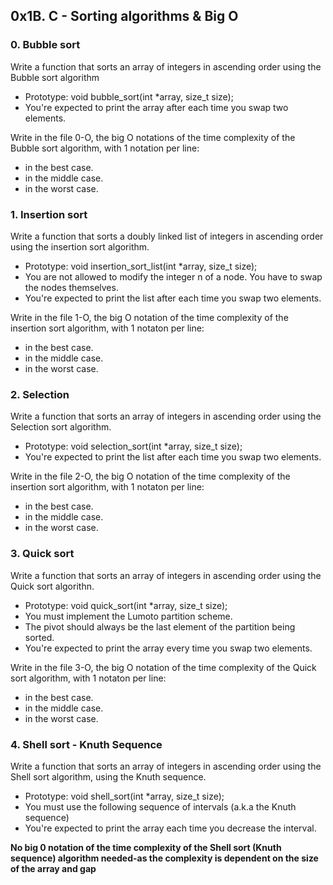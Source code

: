 ## 0x1B. C - Sorting algorithms & Big O
### 0. Bubble sort
Write a function that sorts an array of integers in ascending order using the Bubble sort algorithm
* Prototype: void bubble_sort(int *array, size_t size);
* You're expected to print the array after each time you swap two elements.

Write in the file 0-O, the big O notations of the time complexity of the Bubble sort algorithm, with 1 notation per line:
* in the best case.
* in the middle case.
* in the worst case.

### 1. Insertion sort
Write a function that sorts a doubly linked list of integers in ascending order using the insertion sort algorithm.
* Prototype: void insertion_sort_list(int *array, size_t size);
* You are not allowed to modify the integer n of a node. You have to swap the nodes themselves.
* You're expected to print the list after each time you swap two elements.

Write in the file 1-O, the big O notation of the time complexity of the insertion sort algorithm, with 1 notaton per line:
* in the best case.
* in the middle case.
* in the worst case.

### 2. Selection
Write a function that sorts an array of integers in ascending order using the Selection sort algorithm.
* Prototype: void selection_sort(int *array, size_t size);
* You're expected to print the list after each time you swap two elements.

Write in the file 2-O, the big O notation of the time complexity of the insertion sort algorithm, with 1 notaton per line:
* in the best case.
* in the middle case.
* in the worst case.


### 3. Quick sort
Write a function that sorts an array of integers in ascending order using the Quick sort algorithn.
* Prototype: void quick_sort(int *array, size_t size);
* You must implement the Lumoto partition scheme.
* The pivot should always be the last element of the partition being sorted.
* You're expected to print the array every time you swap two elements.

Write in the file 3-O, the big O notation of the time complexity of the Quick sort algorithm, with 1 notaton per line:
* in the best case.
* in the middle case.
* in the worst case.

### 4. Shell sort - Knuth Sequence
Write a function that sorts an array of integers in ascending order using the Shell sort algorithm, using the Knuth sequence.
* Prototype: void shell_sort(int *array, size_t size);
* You must use the following sequence of intervals (a.k.a the Knuth sequence)
* You're expected to print the array each time you decrease the interval.

**No big 0 notation of the time complexity of the Shell sort (Knuth sequence) algorithm needed-as the complexity is dependent on the size of the array and gap**
